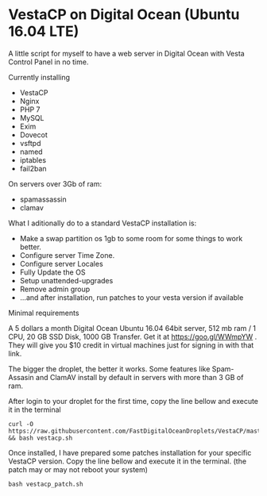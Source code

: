 # VestaCP on Digital Ocean (Ubuntu 16.04 LTE)
A little script for myself to have a web server in Digital Ocean with Vesta Control Panel in no time.

Currently installing 
- VestaCP
- Nginx
- PHP 7
- MySQL
- Exim
- Dovecot
- vsftpd
- named
- iptables
- fail2ban

On servers over 3Gb of ram:
- spamassassin
- clamav

What I aditionally do to a standard VestaCP installation is:
- Make a swap partition os 1gb to some room for some things to work better.
- Configure server Time Zone.
- Configure server Locales
- Fully Update the OS
- Setup unattended-upgrades
- Remove admin group 
- ...and after installation, run patches to your vesta version if available

Minimal requirements

A 5 dollars a month Digital Ocean Ubuntu 16.04 64bit server, 512 mb ram / 1 CPU, 20 GB SSD Disk, 1000 GB Transfer.
Get it at https://goo.gl/WWmpYW . They will give you $10 credit in virtual machines just for signing in with that link.

The bigger the droplet, the better it works. Some features like Spam-Assasin and ClamAV install by default in servers with more than 3 GB of ram.

After login to your droplet for the first time, copy the line bellow and execute it in the terminal

    curl -O https://raw.githubusercontent.com/FastDigitalOceanDroplets/VestaCP/master/vestacp.sh && bash vestacp.sh

Once installed, I have prepared some patches installation for your specific VestaCP version. Copy the line bellow and execute it in the terminal. (the patch may or may not reboot your system)

    bash vestacp_patch.sh
    
    
